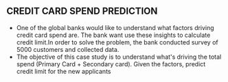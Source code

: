 ## CREDIT CARD SPEND PREDICTION 
   - One of the global banks would like to understand what factors driving credit card spend are. The bank want use these insights to 	calculate credit limit.In order to solve the problem, the bank conducted survey of 5000 customers and collected data.
   - The objective of this case study is to understand what's driving the total spend (Primary Card + Secondary card). Given the factors, predict credit limit for the new applicants

	
